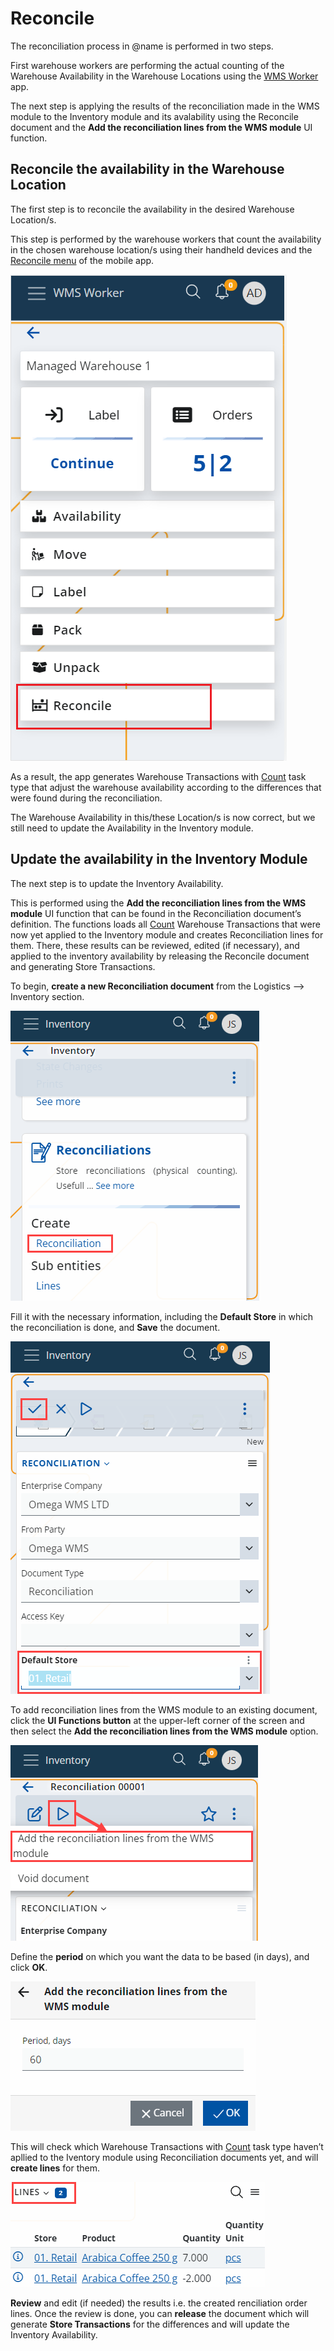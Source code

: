 # Reconcile

The reconciliation process in @name is performed in two steps.

First warehouse workers are performing the actual counting of the Warehouse Availability in the Warehouse Locations using the [WMS Worker](xref:wms-worker) app. 

The next step is applying the results of the reconciliation made in the WMS module to the Inventory module and its avalability using the Reconcile document and the **Add the reconciliation lines from the WMS module** UI function.

## Reconcile the availability in the Warehouse Location
The first step is to reconcile the availability in the desired Warehouse Location/s.

This step is performed by the warehouse workers that count the availability in the chosen warehouse location/s using their handheld devices and the [Reconcile menu](xref:reconcile-menu) of the mobile app. 

![Picture](pictures/reconcile-menu.png)

As a result, the app generates Warehouse Transactions with [Count]( /how-it-works/task-types/count.md) task type that adjust the warehouse availability according to the differences that were found during the reconciliation.

The Warehouse Availability in this/these Location/s is now correct, but we still need to update the Availability in the Inventory module.

## Update the availability in the Inventory Module
The next step is to update the Inventory Availability. 

This is performed using the **Add the reconciliation lines from the WMS module** UI function that can be found in the Reconciliation document’s definition. The functions loads all [Count]( /how-it-works/task-types/count.md) Warehouse Transactions that were now yet applied to the Inventory module and creates Reconciliation lines for them. There, these results can be reviewed, edited (if necessary), and applied to the inventory availability by releasing the Reconcile document and generating Store Transactions.

To begin, **create a new Reconciliation document** from the Logistics --> Inventory section.

![Picture](pictures/create-reconciliation.png)
 
Fill it with the necessary information, including the **Default Store** in which the reconciliation is done, and **Save** the document.

![Picture](pictures/default-store.png)

To add reconciliation lines from the WMS module to an existing document, click the **UI Functions button** at the upper-left corner of the screen and then select the **Add the reconciliation lines from the WMS module** option. 

![Picture](pictures/reconciliation-play.png)

Define the **period** on which you want the data to be based (in days), and click **OK**.

![Picture](pictures/reconciliation-period.png)
 
This will check which Warehouse Transactions with [Count]( /how-it-works/task-types/count.md) task type haven’t apllied to the Iventory module using Reconciliation documents yet, and will **create lines** for them. 

![Picture](pictures/reconciliation-lines.png)

**Review** and edit (if needed) the results i.e. the created renciliation order lines. Once the review is done, you can **release** the document which will generate **Store Transactions** for the differences and will update the Inventory Availability.
